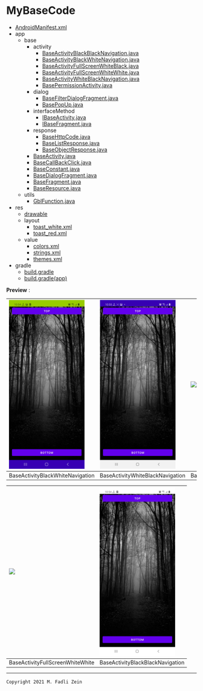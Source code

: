 # MyBaseCode

- [AndroidManifest.xml](https://github.com/gzeinnumer/MyBaseCode/blob/master/app/src/main/AndroidManifest.xml)
- app
  - base
    - activity
      - [BaseActivityBlackBlackNavigation.java](https://github.com/gzeinnumer/MyBaseCode/blob/master/app/src/main/java/com/gzeinnumer/mybasecode/base/activity/BaseActivityBlackBlackNavigation.java)
      - [BaseActivityBlackWhiteNavigation.java](https://github.com/gzeinnumer/MyBaseCode/blob/master/app/src/main/java/com/gzeinnumer/mybasecode/base/activity/BaseActivityBlackWhiteNavigation.java)
      - [BaseActivityFullScreenWhiteBlack.java](https://github.com/gzeinnumer/MyBaseCode/blob/master/app/src/main/java/com/gzeinnumer/mybasecode/base/activity/BaseActivityFullScreenWhiteBlack.java)
      - [BaseActivityFullScreenWhiteWhite.java](https://github.com/gzeinnumer/MyBaseCode/blob/master/app/src/main/java/com/gzeinnumer/mybasecode/base/activity/BaseActivityFullScreenWhiteWhite.java)
      - [BaseActivityWhiteBlackNavigation.java](https://github.com/gzeinnumer/MyBaseCode/blob/master/app/src/main/java/com/gzeinnumer/mybasecode/base/activity/BaseActivityWhiteBlackNavigation.java)
      - [BasePermissionActivity.java](https://github.com/gzeinnumer/MyBaseCode/blob/master/app/src/main/java/com/gzeinnumer/mybasecode/base/activity/BasePermissionActivity.java)
    - dialog
      - [BaseFilterDialogFragment.java](https://github.com/gzeinnumer/MyBaseCode/blob/master/app/src/main/java/com/gzeinnumer/mybasecode/base/dialog/BaseFilterDialogFragment.java)
      - [BasePopUp.java](https://github.com/gzeinnumer/MyBaseCode/blob/master/app/src/main/java/com/gzeinnumer/mybasecode/base/dialog/BasePopUp.java)
    - interfaceMethod
      - [IBaseActivity.java](https://github.com/gzeinnumer/MyBaseCode/blob/master/app/src/main/java/com/gzeinnumer/mybasecode/base/interfaceMethod/IBaseActivity.java)
      - [IBaseFragment.java](https://github.com/gzeinnumer/MyBaseCode/blob/master/app/src/main/java/com/gzeinnumer/mybasecode/base/interfaceMethod/IBaseFragment.java)
    - response
      - [BaseHttpCode.java](https://github.com/gzeinnumer/MyBaseCode/blob/master/app/src/main/java/com/gzeinnumer/mybasecode/base/response/BaseHttpCode.java)
      - [BaseListResponse.java](https://github.com/gzeinnumer/MyBaseCode/blob/master/app/src/main/java/com/gzeinnumer/mybasecode/base/response/BaseListResponse.java)
      - [BaseObjectResponse.java](https://github.com/gzeinnumer/MyBaseCode/blob/master/app/src/main/java/com/gzeinnumer/mybasecode/base/response/BaseObjectResponse.java)
    - [BaseActivity.java](https://github.com/gzeinnumer/MyBaseCode/blob/master/app/src/main/java/com/gzeinnumer/mybasecode/base/BaseActivity.java)
    - [BaseCallBackClick.java](https://github.com/gzeinnumer/MyBaseCode/blob/master/app/src/main/java/com/gzeinnumer/mybasecode/base/BaseCallBackClick.java)
    - [BaseConstant.java](https://github.com/gzeinnumer/MyBaseCode/blob/master/app/src/main/java/com/gzeinnumer/mybasecode/base/BaseConstant.java)
    - [BaseDialogFragment.java](https://github.com/gzeinnumer/MyBaseCode/blob/master/app/src/main/java/com/gzeinnumer/mybasecode/base/BaseDialogFragment.java)
    - [BaseFragment.java](https://github.com/gzeinnumer/MyBaseCode/blob/master/app/src/main/java/com/gzeinnumer/mybasecode/base/BaseFragment.java)
    - [BaseResource.java](https://github.com/gzeinnumer/MyBaseCode/blob/master/app/src/main/java/com/gzeinnumer/mybasecode/base/BaseResource.java)
  - utils
    - [GblFunction.java](https://github.com/gzeinnumer/MyBaseCode/blob/master/app/src/main/java/com/gzeinnumer/mybasecode/utils/GblFunction.java)
- res
  - [drawable](https://github.com/gzeinnumer/MyBaseCode/blob/master/app/src/main/res/drawable)
  - layout
    - [toast_white.xml](https://github.com/gzeinnumer/MyBaseCode/blob/master/app/src/main/res/layout/toast_white.xml)
    - [toast_red.xml](https://github.com/gzeinnumer/MyBaseCode/blob/master/app/src/main/res/layout/toast_red.xml)
  - value
    - [colors.xml](https://github.com/gzeinnumer/MyBaseCode/blob/master/app/src/main/res/values/colors.xml)
    - [strings.xml](https://github.com/gzeinnumer/MyBaseCode/blob/master/app/src/main/res/values/strings.xml)
    - [themes.xml](https://github.com/gzeinnumer/MyBaseCode/blob/master/app/src/main/res/values/themes.xml)
- gradle
  - [build.gradle](https://github.com/gzeinnumer/MyBaseCode/blob/master/build.gradle)
  - [build.gradle(app)](https://github.com/gzeinnumer/MyBaseCode/blob/master/app/build.gradle)

**Preview** :

| <img src="https://github.com/gzeinnumer/MyBaseCode/blob/master/preview/example1.jpg" width="200"/>| <img src="https://github.com/gzeinnumer/MyBaseCode/blob/master/preview/example2.jpg" width="200"/> | <img src="https://github.com/gzeinnumer/MyBaseCode/blob/master/preview/example3.gif" width="200"/> |
|:---|:---|:---|
|BaseActivityBlackWhiteNavigation|BaseActivityWhiteBlackNavigation|BaseActivityFullScreenWhiteBlack|

|<img src="https://github.com/gzeinnumer/MyBaseCode/blob/master/preview/example4.gif" width="200"/> |<img src="https://github.com/gzeinnumer/MyBaseCode/blob/master/preview/example5.jpg" width="200"/> |
|:---|:---|
|BaseActivityFullScreenWhiteWhite|BaseActivityBlackBlackNavigation|

---

```
Copyright 2021 M. Fadli Zein
```
